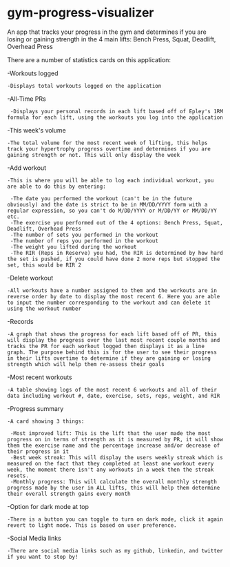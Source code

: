 # gym-progress-visualizer
An app that tracks your progress in the gym and determines if you are losing or gaining strength in the 4 main lifts: Bench Press, Squat, Deadlift, Overhead Press

There are a number of statistics cards on this application:

-Workouts logged

    -Displays total workouts logged on the application

-All-Time PRs

     -Displays your personal records in each lift based off of Epley's 1RM formula for each lift, using the workouts you log into the application

-This week's volume

    -The total volume for the most recent week of lifting, this helps track your hypertrophy progress overtime and determines if you are gaining strength or not. This will only display the week

-Add workout

    -This is where you will be able to log each individual workout, you are able to do this by entering:
  
     -The date you performed the workout (can't be in the future obviously) and the date is strict to be in MM/DD/YYYY form with a regular expression, so you can't do M/DD/YYYY or M/DD/YY or MM/DD/YY etc.
     -The exercise you performed out of the 4 options: Bench Press, Squat, Deadlift, Overhead Press
     -The number of sets you performed in the workout
     -The number of reps you performed in the workout
     -The weight you lifted during the workout
     -The RIR (Reps in Reserve) you had, the RIR is determined by how hard the set is pushed, if you could have done 2 more reps but stopped the set, this would be RIR 2

-Delete workout

    -All workouts have a number assigned to them and the workouts are in reverse order by date to display the most recent 6. Here you are able to input the number corresponding to the workout and can delete it using the workout number

-Records
    
    -A graph that shows the progress for each lift based off of PR, this will display the progress over the last most recent couple months and tracks the PR for each workout logged then displays it as a line graph. The purpose behind this is for the user to see their progress in their lifts overtime to determine if they are gaining or losing strength which will help them re-assess their goals

-Most recent workouts
   
    -A table showing logs of the most recent 6 workouts and all of their data including workout #, date, exercise, sets, reps, weight, and RIR

-Progress summary

    -A card showing 3 things:
  
     -Most improved lift: This is the lift that the user made the most progress on in terms of strength as it is measured by PR, it will show them the exercise name and the percentage increase and/or decrease of their progress in it
     -Best week streak: This will display the users weekly streak which is measured on the fact that they completed at least one workout every week, the moment there isn't any workouts in a week then the streak resets.
     -Monthly progress: This will calculate the overall monthly strength progress made by the user in ALL lifts, this will help them determine their overall strength gains every month

-Option for dark mode at top

    -There is a button you can toggle to turn on dark mode, click it again revert to light mode. This is based on user preference.

-Social Media links

    -There are social media links such as my github, linkedin, and twitter if you want to stop by!
